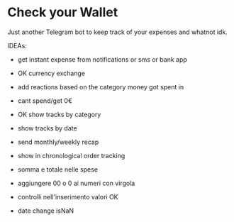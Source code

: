 # Check your Wallet

Just another Telegram bot to keep track of your expenses and whatnot idk.

IDEAs:

- get instant expense from notifications or sms or bank app
- OK currency exchange
- add reactions based on the category money got spent in
- cant spend/get 0€
- OK show tracks by category
- show tracks by date 
- send monthly/weekly recap
- show in chronological order tracking

- somma e totale nelle spese
- aggiungere 00 o 0 ai numeri con virgola
- controlli nell'inserimento valori OK
- date change
isNaN